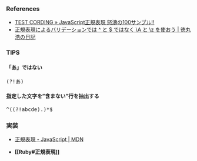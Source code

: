### References
- [TEST CORDING » JavaScript正規表現 怒濤の100サンプル!!](http://testcording.com/?p=2013)
- [正規表現によるバリデーションでは ^ と $ ではなく \A と \z を使おう | 徳丸浩の日記](http://blog.tokumaru.org/2014/03/z.html)

### TIPS

#### 「あ」ではない
<pre>
(?!あ)
</pre>

#### 指定した文字を”含まない”行を抽出する
<pre>
^((?!abcde).)*$
</pre>

### 実装
- [正規表現 - JavaScript | MDN](https://developer.mozilla.org/ja/docs/Web/JavaScript/Guide/Regular_Expressions)

- __[[Ruby#正規表現]]__
